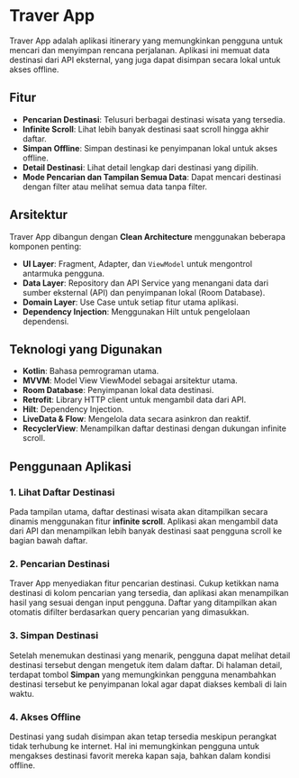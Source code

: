 # Traver App

Traver App adalah aplikasi itinerary yang memungkinkan pengguna untuk mencari dan menyimpan rencana perjalanan. Aplikasi ini memuat data destinasi dari API eksternal, yang juga dapat disimpan secara lokal untuk akses offline.

## Fitur

- **Pencarian Destinasi**: Telusuri berbagai destinasi wisata yang tersedia.
- **Infinite Scroll**: Lihat lebih banyak destinasi saat scroll hingga akhir daftar.
- **Simpan Offline**: Simpan destinasi ke penyimpanan lokal untuk akses offline.
- **Detail Destinasi**: Lihat detail lengkap dari destinasi yang dipilih.
- **Mode Pencarian dan Tampilan Semua Data**: Dapat mencari destinasi dengan filter atau melihat semua data tanpa filter.

## Arsitektur

Traver App dibangun dengan **Clean Architecture** menggunakan beberapa komponen penting:

- **UI Layer**: Fragment, Adapter, dan `ViewModel` untuk mengontrol antarmuka pengguna.
- **Data Layer**: Repository dan API Service yang menangani data dari sumber eksternal (API) dan penyimpanan lokal (Room Database).
- **Domain Layer**: Use Case untuk setiap fitur utama aplikasi.
- **Dependency Injection**: Menggunakan Hilt untuk pengelolaan dependensi.

## Teknologi yang Digunakan

- **Kotlin**: Bahasa pemrograman utama.
- **MVVM**: Model View ViewModel sebagai arsitektur utama.
- **Room Database**: Penyimpanan lokal data destinasi.
- **Retrofit**: Library HTTP client untuk mengambil data dari API.
- **Hilt**: Dependency Injection.
- **LiveData & Flow**: Mengelola data secara asinkron dan reaktif.
- **RecyclerView**: Menampilkan daftar destinasi dengan dukungan infinite scroll.

## Penggunaan Aplikasi

### 1. Lihat Daftar Destinasi
Pada tampilan utama, daftar destinasi wisata akan ditampilkan secara dinamis menggunakan fitur **infinite scroll**. Aplikasi akan mengambil data dari API dan menampilkan lebih banyak destinasi saat pengguna scroll ke bagian bawah daftar.

### 2. Pencarian Destinasi
Traver App menyediakan fitur pencarian destinasi. Cukup ketikkan nama destinasi di kolom pencarian yang tersedia, dan aplikasi akan menampilkan hasil yang sesuai dengan input pengguna. Daftar yang ditampilkan akan otomatis difilter berdasarkan query pencarian yang dimasukkan.

### 3. Simpan Destinasi
Setelah menemukan destinasi yang menarik, pengguna dapat melihat detail destinasi tersebut dengan mengetuk item dalam daftar. Di halaman detail, terdapat tombol **Simpan** yang memungkinkan pengguna menambahkan destinasi tersebut ke penyimpanan lokal agar dapat diakses kembali di lain waktu.

### 4. Akses Offline
Destinasi yang sudah disimpan akan tetap tersedia meskipun perangkat tidak terhubung ke internet. Hal ini memungkinkan pengguna untuk mengakses destinasi favorit mereka kapan saja, bahkan dalam kondisi offline.
